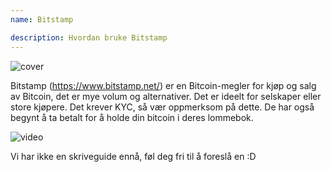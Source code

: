 ```yaml
---
name: Bitstamp

description: Hvordan bruke Bitstamp
---
```


![cover](assets/cover.webp)

Bitstamp (https://www.bitstamp.net/) er en Bitcoin-megler for kjøp og salg av Bitcoin, det er mye volum og alternativer. Det er ideelt for selskaper eller store kjøpere. Det krever KYC, så vær oppmerksom på dette. De har også begynt å ta betalt for å holde din bitcoin i deres lommebok.

![video](https://youtu.be/enL6T9J-LnQ)

Vi har ikke en skriveguide ennå, føl deg fri til å foreslå en :D